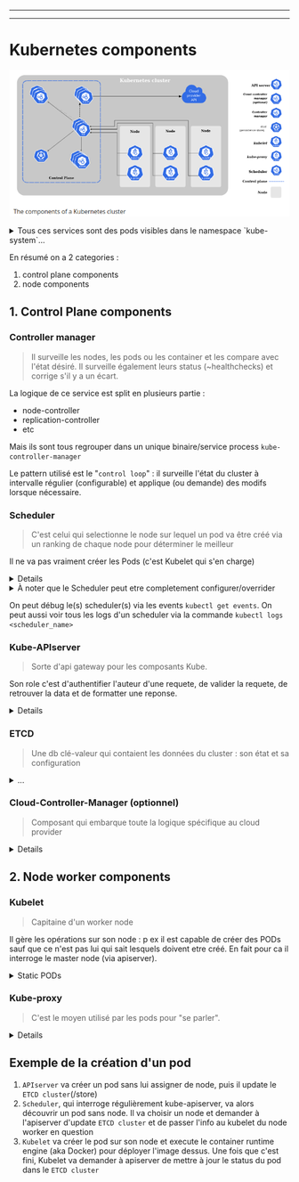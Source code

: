 
-------------------------
-------------------------
# Kubernetes components


![Kubernetes components](./images/kubernetes_components.png)

<details><summary>Tous ces services sont des pods visibles dans le namespace `kube-system`...</summary>
  ...lorsque kube est installé via l'outil `kubeadm` et leur config est visible dans les fichiers `/etc/kubernetes/manifests/*`. 
  Sinon, on peut aussi télécharger les binaires compilés (vu que c'est du Go :p) et les lancer en tant que services (sans oublier de passer toutes les options genre les IPs etc). Dans ce cas la config est dans `/etc/systemd/system/kube-*.service`
</details>

En résumé on a 2 categories :
1. control plane components
2. node components

## 1. Control Plane components

### Controller manager

> Il surveille les nodes, les pods ou les container et les compare avec l'état désiré. Il surveille également leurs status (~healthchecks) et corrige s'il y a un écart.

La logique de ce service est split en plusieurs partie : 
* node-controller
* replication-controller
* etc

Mais ils sont tous regrouper dans un unique binaire/service process `kube-controller-manager`

Le pattern utilisé est le "`control loop`" : il surveille l'état du cluster à intervalle régulier (configurable) et applique (ou demande) des modifs lorsque nécessaire.

### Scheduler

> C'est celui qui selectionne le node sur lequel un pod va être créé via un ranking de chaque node pour déterminer le meilleur


Il ne va pas vraiment créer les Pods (c'est Kubelet qui s'en charge)

<details>
Le scheduler va regarder les requirements pour le pod. À partir de là il va d'abord exclure les nodes qui ne correspondent pas du tout (ex CPU insuffisant). Ensuite il va scorer/rank chaque node pour déterminer le meilleur. 
</details>

<details>
  <summary>À noter que le Scheduler peut etre completement configurer/overrider</summary>
  Il est possible de créer des scheduler custom. Kube prévoit d'ailleurs que plusieurs scheduler peuvent tourner en meme temps. Attention, il faut toutefois les configurer d'ubne certaine maniere en definissant un leader (relire la doc à ce sujet peut etre)

  Il faut savoir que le scheduler par defaut tourne comme un (static) pod (au meme titre que la plupart des services kube). On peut récupérer le manifest yaml du scheduler par defaut. On voit qu'il pull l'image binaire compilé et lance la commande kube-scehduler dans le conteneur comme n'importe quel autre commande. On peut donc faire pareil mais on n'est pas obligé de le faire via un pod static. On spécifie ensuite le scheduler qu'on veut via un conf file qu'on veut schedulé (clé `spec.schedulerName`).
</details>

On peut débug le(s) scheduler(s) via les events `kubectl get events`. On peut aussi voir tous les logs d'un scheduler via la commande `kubectl logs <scheduler_name>`

### Kube-APIserver

> Sorte d'api gateway pour les composants Kube.

Son role c'est d'authentifier l'auteur d'une requete, de valider la requete, de retrouver la data et de formatter une reponse.

<details>
C'est l'API qui est interrogée pour tout : 
* si tu veux interroger ETCD cluster, ca va passer par lui (d'ailleurs il est le seul à l'interroger directement)

C'est une vraie API, dans le sens où l'on peut l'interroger via des requete HTTP directement
</details>

### ETCD

> Une db clé-valeur qui contaient les données du cluster : son état et sa configuration

<details>
  <summary>...</summary>
  Etcd is fault tolerant and distributed.
</details>

### Cloud-Controller-Manager (optionnel)

> Composant qui embarque toute la logique spécifique au cloud provider

<details>
De la meme maniere que le controller manager, son role est splitée mais on l'a regroupe dans un unique service process.

Les contrôleurs suivants peuvent avoir des dépendances de fournisseur de cloud :
* node controller : pour vérifier le cloud provider afin de déterminer si un node a été supprimé dans le cloud après qu'il ait cessé de répondre
* Route controller : pour configurer des routes dans l'infrastructure cloud sous-jacente
* Contrôleur de service : pour créer, mettre à jour et supprimer les LB du cloud provider
</details>

## 2. Node worker components

### Kubelet

> Capitaine d'un worker node

Il gère les opérations sur son node : p ex il est capable de créer des PODs sauf que ce n'est pas lui qui sait lesquels doivent etre créé. En fait pour ca il interroge le master node (via apiserver).

<details>
  <summary>Static PODs</summary>
  Pour créer des PODs, kubelet a besoin d'un configuration file. Pour les avoir, en general il demande à l'apiserver. 
  Il est toutefois possible de conf kubelet pour qu'il cherche les def file des PODs ailleurs e.g. dans un autre datastore, p ex un directory sur le node directement. Si les conf files sont présents alors il créera les PODs et les maintiendra en vie. C'est ce qu'on appelle des **static PODs**. 
  Pour le configurer, on passe le path du directory en option au lancement du service kubelet. On peut aussi passer une conf YAML plus globale en option avec le path des statics pods dedans. À noter que Kube apiserver a connaissance de ces PODs bien qu'il ne gère pas leur création. C'est parce que kubelet crée un miroir de ses static pods. ainsi `kubectl get po` retourne bien les infos. En revanche on ne peut pas utiliser les commandes edit ou delete p ex. Pour ca il faut editer les manifests yaml directement sur le node.
  À savoir que kubelet ne connait pas d'autre type d'obj que les PODs. 
  C'est comme ca que sont créés les PODs nécessaires au fonction interne de kubernetes, que ce soit sur le master node ou les autres. 
  RQ: Kube ajoute automatiquement le nom du node à la suite pour nommer un static pod. On peut se servir de ca pour reconnaitre les static pods des autres via la reponse de la commande `kubectl get po`
</details>

### Kube-proxy

> C'est le moyen utilisé par les pods pour "se parler".

<details>
Il s'agit d'un service pour exposer les IPs des différents pods car celles-ci peuvent changer. Il s'agit d'un proxy car en fait l'IP est exposée pointe vers le service reseau "pod network". Ce service va alors fwd la requete vers le bon pod.
Contrairement à d'habitude, pour une install via `kubeadm` ce service est un **DeamonSet** sur chaque node worker. Il peut par ex s'appuyer sur une conf _IP table_. Dans ce cas il va créer des règles ipTable sur chaque node worker du cluster pour FWD suir la bonne IP
</details>

## Exemple de la création d'un pod

1. `APIserver` va créer un pod sans lui assigner de node, puis il update le `ETCD cluster`(/store)
2. `Scheduler`, qui interroge régulièrement kube-apiserver, va alors découvrir un pod sans node. Il va choisir un node et demander à l'apiserver d'update `ETCD cluster` et de passer l'info au kubelet du node worker en question
3. `Kubelet` va créer le pod sur son node et execute le container runtime engine (aka Docker) pour déployer l'image dessus. Une fois que c'est fini, Kubelet va demander à apiserver de mettre à jour le status du pod dans le `ETCD cluster`
